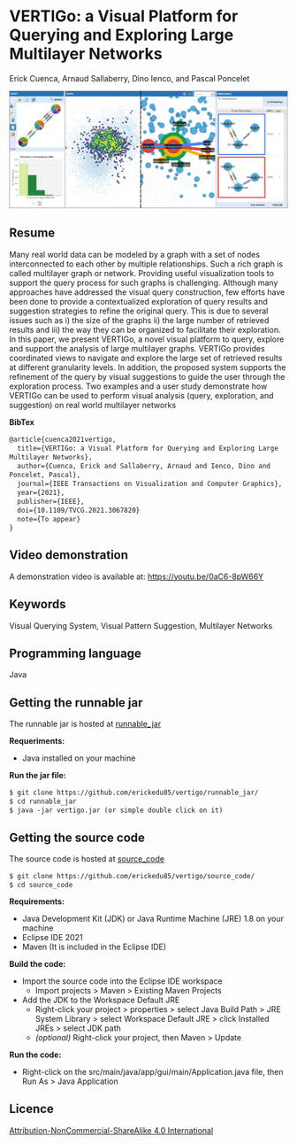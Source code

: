 # VERTIGo: a Visual Platform for Querying and Exploring Large Multilayer Networks

Erick Cuenca, Arnaud Sallaberry, Dino Ienco, and Pascal Poncelet

![VERTIGo](teaser/teaser.png "VERTIGo")

## Resume
Many real world data can be modeled by a graph with a set of nodes interconnected to each other by multiple relationships. Such a rich graph is called multilayer graph or network. Providing useful visualization tools to support the query process for such graphs is challenging. Although many approaches have addressed the visual query construction, few efforts have been done to provide a contextualized exploration of query results and suggestion strategies to refine the original query. This is due to several issues such as i) the size of the graphs ii) the large number of retrieved results and iii) the way they can be organized to facilitate their exploration. In this paper, we present VERTIGo, a novel visual platform to query, explore and support the analysis of large multilayer graphs. VERTIGo provides coordinated views to navigate and explore the large set of retrieved results at different granularity levels. In addition, the proposed system supports the refinement of the query by visual suggestions to guide the user through the exploration process. Two examples and a user study demonstrate how VERTIGo can be used to perform visual analysis (query, exploration, and suggestion) on real world multilayer networks

**BibTex**
```
@article{cuenca2021vertigo,
  title={VERTIGo: a Visual Platform for Querying and Exploring Large Multilayer Networks},
  author={Cuenca, Erick and Sallaberry, Arnaud and Ienco, Dino and Poncelet, Pascal},
  journal={IEEE Transactions on Visualization and Computer Graphics},
  year={2021},
  publisher={IEEE},
  doi={10.1109/TVCG.2021.3067820}
  note={To appear}
}
```
## Video demonstration
A demonstration video is available at: https://youtu.be/0aC6-8pW66Y

## Keywords
Visual Querying System, Visual Pattern Suggestion, Multilayer Networks

## Programming language
Java

## Getting the runnable jar
The runnable jar is hosted at [runnable_jar](https://github.com/erickedu85/vertigo/tree/master/runnable_jar)

**Requeriments:**
* Java installed on your machine

**Run the jar file:**

	$ git clone https://github.com/erickedu85/vertigo/runnable_jar/
	$ cd runnable_jar
	$ java -jar vertigo.jar (or simple double click on it)

## Getting the source code
The source code is hosted at [source_code](https://github.com/erickedu85/vertigo/tree/master/source_code)

	$ git clone https://github.com/erickedu85/vertigo/source_code/
	$ cd source_code

**Requirements:**
* Java Development Kit (JDK) or Java Runtime Machine (JRE) 1.8 on your machine
* Eclipse IDE 2021
* Maven (It is included in the Eclipse IDE)

**Build the code:**
* Import the source code into the Eclipse IDE workspace
	* Import projects > Maven > Existing Maven Projects
* Add the JDK to the Workspace Default JRE
	* Right-click your project > properties > select Java Build Path > JRE System Library > select Workspace Default JRE > click Installed JREs > select JDK path
	* _(optional)_ Right-click your project, then Maven > Update

**Run the code:**
* Right-click on the src/main/java/app/gui/main/Application.java file, then Run As > Java Application

## Licence
[Attribution-NonCommercial-ShareAlike 4.0 International](https://creativecommons.org/licenses/by-nc-sa/4.0/ "Attribution-NonCommercial-ShareAlike 4.0 International")